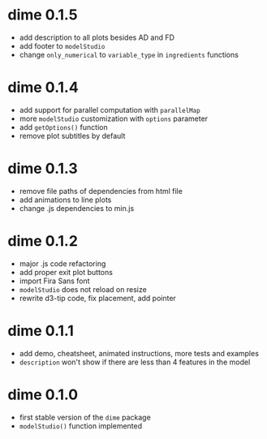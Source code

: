 # dime 0.1.5
* add description to all plots besides AD and FD
* add footer to `modelStudio`
* change `only_numerical` to `variable_type` in `ingredients` functions

# dime 0.1.4
* add support for parallel computation with `parallelMap`
* more `modelStudio` customization with `options` parameter
* add `getOptions()` function
* remove plot subtitles by default

# dime 0.1.3
* remove file paths of dependencies from html file
* add animations to line plots
* change .js dependencies to min.js

# dime 0.1.2
* major .js code refactoring
* add proper exit plot buttons
* import Fira Sans font
* `modelStudio` does not reload on resize
* rewrite d3-tip code, fix placement, add pointer

# dime 0.1.1
* add demo, cheatsheet, animated instructions, more tests and examples
* `description` won't show if there are less than 4 features in the model

# dime 0.1.0
* first stable version of the `dime` package
* `modelStudio()` function implemented
